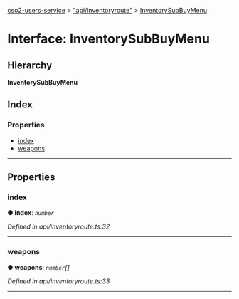 [cso2-users-service](../README.md) > ["api/inventoryroute"](../modules/_api_inventoryroute_.md) > [InventorySubBuyMenu](../interfaces/_api_inventoryroute_.inventorysubbuymenu.md)

# Interface: InventorySubBuyMenu

## Hierarchy

**InventorySubBuyMenu**

## Index

### Properties

* [index](_api_inventoryroute_.inventorysubbuymenu.md#index)
* [weapons](_api_inventoryroute_.inventorysubbuymenu.md#weapons)

---

## Properties

<a id="index"></a>

###  index

**● index**: *`number`*

*Defined in api/inventoryroute.ts:32*

___
<a id="weapons"></a>

###  weapons

**● weapons**: *`number`[]*

*Defined in api/inventoryroute.ts:33*

___

